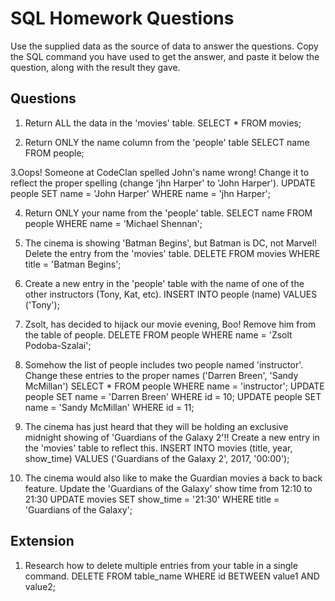 # SQL Homework Questions

Use the supplied data as the source of data to answer the questions.  Copy the SQL command you have used to get the answer, and paste it below the question, along with the result they gave.

## Questions

1. Return ALL the data in the 'movies' table.
SELECT * FROM movies;


2. Return ONLY the name column from the 'people' table
SELECT name FROM people;


3.Oops! Someone at CodeClan spelled John's name wrong! Change it to reflect the proper spelling (change 'jhn Harper' to 'John Harper').
UPDATE people SET name = 'John Harper' WHERE name = 'jhn Harper';


4. Return ONLY your name from the 'people' table.
SELECT name FROM people WHERE name = 'Michael Shennan';


5. The cinema is showing 'Batman Begins', but Batman is DC, not Marvel! Delete the entry from the 'movies' table.
DELETE FROM movies WHERE title = 'Batman Begins';


6. Create a new entry in the 'people' table with the name of one of the other instructors (Tony, Kat, etc).
INSERT INTO people (name) VALUES ('Tony');


7. Zsolt, has decided to hijack our movie evening, Boo! Remove him from the table of people.
DELETE FROM people WHERE name = 'Zsolt Podoba-Szalai';


8. Somehow the list of people includes two people named 'instructor'. Change these entries to the proper names ('Darren Breen', 'Sandy McMillan')
SELECT * FROM people WHERE name = 'instructor';
UPDATE people SET name = 'Darren Breen' WHERE id = 10;
UPDATE people SET name = 'Sandy McMillan' WHERE id = 11;


9. The cinema has just heard that they will be holding an exclusive midnight showing of 'Guardians of the Galaxy 2'!! Create a new entry in the 'movies' table to reflect this.
INSERT INTO movies (title, year, show_time) VALUES ('Guardians of the Galaxy 2', 2017, '00:00');


10. The cinema would also like to make the Guardian movies a back to back feature. Update the 'Guardians of the Galaxy' show time from 12:10 to 21:30
UPDATE movies SET show_time = '21:30' WHERE title = 'Guardians of the Galaxy';


## Extension

1. Research how to delete multiple entries from your table in a single command.
DELETE FROM table_name WHERE id BETWEEN value1 AND value2;